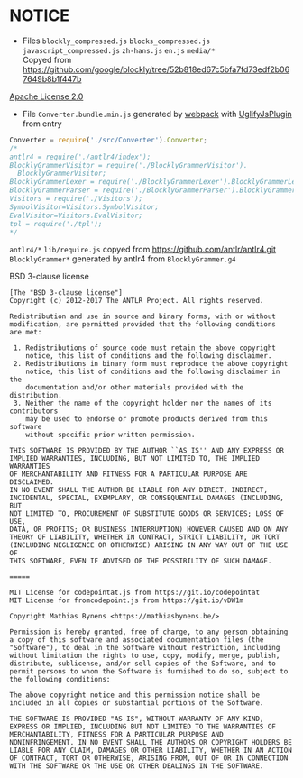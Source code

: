 # NOTICE
+ Files 
`blockly_compressed.js`
`blocks_compressed.js`
`javascript_compressed.js`
`zh-hans.js`
`en.js`
`media/*`  
Copyed from https://github.com/google/blockly/tree/52b818ed67c5bfa7fd73edf2b067649b8b1f447b  

[Apache License 2.0](./LICENSE)

+ File `Converter.bundle.min.js` generated by [webpack](https://github.com/webpack/webpack) with [UglifyJsPlugin](https://webpack.js.org/plugins/uglifyjs-webpack-plugin/) from entry
``` javaScript
Converter = require('./src/Converter').Converter;
/*
antlr4 = require('./antlr4/index');
BlocklyGrammerVisitor = require('./BlocklyGrammerVisitor').
  BlocklyGrammerVisitor;
BlocklyGrammerLexer = require('./BlocklyGrammerLexer').BlocklyGrammerLexer;
BlocklyGrammerParser = require('./BlocklyGrammerParser').BlocklyGrammerParser;
Visitors = require('./Visitors');
SymbolVisitor=Visitors.SymbolVisitor;
EvalVisitor=Visitors.EvalVisitor;
tpl = require('./tpl');
*/
```
`antlr4/*` `lib/require.js` copyed from https://github.com/antlr/antlr4.git  
`BlocklyGrammer*` generated by antlr4 from `BlocklyGrammer.g4`

BSD 3-clause license  

```
[The "BSD 3-clause license"]
Copyright (c) 2012-2017 The ANTLR Project. All rights reserved.

Redistribution and use in source and binary forms, with or without
modification, are permitted provided that the following conditions
are met:

 1. Redistributions of source code must retain the above copyright
    notice, this list of conditions and the following disclaimer.
 2. Redistributions in binary form must reproduce the above copyright
    notice, this list of conditions and the following disclaimer in the
    documentation and/or other materials provided with the distribution.
 3. Neither the name of the copyright holder nor the names of its contributors
    may be used to endorse or promote products derived from this software
    without specific prior written permission.

THIS SOFTWARE IS PROVIDED BY THE AUTHOR ``AS IS'' AND ANY EXPRESS OR
IMPLIED WARRANTIES, INCLUDING, BUT NOT LIMITED TO, THE IMPLIED WARRANTIES
OF MERCHANTABILITY AND FITNESS FOR A PARTICULAR PURPOSE ARE DISCLAIMED.
IN NO EVENT SHALL THE AUTHOR BE LIABLE FOR ANY DIRECT, INDIRECT,
INCIDENTAL, SPECIAL, EXEMPLARY, OR CONSEQUENTIAL DAMAGES (INCLUDING, BUT
NOT LIMITED TO, PROCUREMENT OF SUBSTITUTE GOODS OR SERVICES; LOSS OF USE,
DATA, OR PROFITS; OR BUSINESS INTERRUPTION) HOWEVER CAUSED AND ON ANY
THEORY OF LIABILITY, WHETHER IN CONTRACT, STRICT LIABILITY, OR TORT
(INCLUDING NEGLIGENCE OR OTHERWISE) ARISING IN ANY WAY OUT OF THE USE OF
THIS SOFTWARE, EVEN IF ADVISED OF THE POSSIBILITY OF SUCH DAMAGE.

=====

MIT License for codepointat.js from https://git.io/codepointat
MIT License for fromcodepoint.js from https://git.io/vDW1m

Copyright Mathias Bynens <https://mathiasbynens.be/>

Permission is hereby granted, free of charge, to any person obtaining
a copy of this software and associated documentation files (the
"Software"), to deal in the Software without restriction, including
without limitation the rights to use, copy, modify, merge, publish,
distribute, sublicense, and/or sell copies of the Software, and to
permit persons to whom the Software is furnished to do so, subject to
the following conditions:

The above copyright notice and this permission notice shall be
included in all copies or substantial portions of the Software.

THE SOFTWARE IS PROVIDED "AS IS", WITHOUT WARRANTY OF ANY KIND,
EXPRESS OR IMPLIED, INCLUDING BUT NOT LIMITED TO THE WARRANTIES OF
MERCHANTABILITY, FITNESS FOR A PARTICULAR PURPOSE AND
NONINFRINGEMENT. IN NO EVENT SHALL THE AUTHORS OR COPYRIGHT HOLDERS BE
LIABLE FOR ANY CLAIM, DAMAGES OR OTHER LIABILITY, WHETHER IN AN ACTION
OF CONTRACT, TORT OR OTHERWISE, ARISING FROM, OUT OF OR IN CONNECTION
WITH THE SOFTWARE OR THE USE OR OTHER DEALINGS IN THE SOFTWARE.
```

